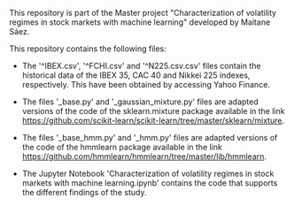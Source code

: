This repository is part of the Master project "Characterization of volatility regimes in stock markets with machine learning" developed by Maitane Sáez.

This repository contains the following files:
- The '^IBEX.csv', '^FCHI.csv' and '^N225.csv.csv' files contain the historical data of the IBEX 35, CAC 40 and Nikkei 225 indexes, respectively. This have been obtained by accessing Yahoo Finance.

- The files '_base.py' and '_gaussian_mixture.py' files are adapted versions of the code of the sklearn.mixture package available in the link https://github.com/scikit-learn/scikit-learn/tree/master/sklearn/mixture.

- The files '_base_hmm.py' and '_hmm.py' files are adapted versions of the code of the hmmlearn package available in the link https://github.com/hmmlearn/hmmlearn/tree/master/lib/hmmlearn.

- The Jupyter Notebook 'Characterization of volatility regimes in stock markets with machine learning.ipynb' contains the code that supports the different findings of the study.
